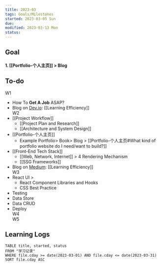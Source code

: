 ```yaml
---
title: 2023-03
tags: Goals/Milestones   
started: 2023-03-05 Sun
due: 
modified: 2023-03-13 Mon
status: 
---
```

## Goal
#### 1. [[Portfolio-个人主页]] > Blog
## To-do
W1
- How To **Get A Job** ASAP?
- Blog on <u>Dev.io</u>: [[Learning Efficiency]]  
W2
- [[Project Workflow]]
	- [[Project Plan and Research]]
	- [[Architecture and System Design]]
- [[Portfolio-个人主页]] 
	- Example Portfolio> Book> Blog > [[Portfolio-个人主页#What kind of portfolio website do I need/want to build?]]
- [[Front-End Tech Stack]]
	- [[Web, Network, Internet]] > 4 Rendering Mechanism
	- [[SSG Frameworks]]
- Blog on <u>Medium</u>: [[Learning Efficiency]]  
W3
- React UI > 
	- React Component Libraries and Hooks
	- CSS Best Practice
- Testing
- Data Store
- Data CRUD
- Deploy  
W4  
W5
## Learning Logs

```dataview
TABLE title, started, status
FROM "学习记录"
WHERE file.cday >= date(2023-03-01) AND file.cday <= date(2023-03-31)
SORT file.cday ASC
```